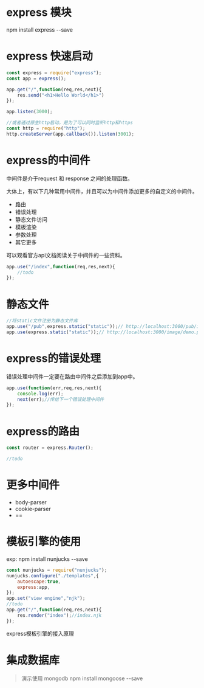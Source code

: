 
# express 模块

npm install express --save

# express 快速启动

```js
const express = require("express");
const app = express();

app.get("/",function(req,res,next){
    res.send("<h1>Hello World</h1>")
});

app.listen(3000);

//或者通过原生http启动，是为了可以同时监听http和https
const http = require("http");
http.createServer(app.callback()).listen(3001);

```

# express的中间件

中间件是介于request 和 response 之间的处理函数。  

大体上，有以下几种常用中间件，并且可以为中间件添加更多的自定义的中间件。

* 路由
* 错误处理 
* 静态文件访问
* 模板渲染
* 参数处理
* 其它更多

可以观看官方api文档阅读关于中间件的一些资料。

```js
app.use("/index",function(req,res,next){
    //todo    
});

```
# 静态文件

```js
//将static文件注册为静态文件库
app.use("/pub",express.static("static"));// http://localhost:3000/pub/image/demo.png
app.use(express.static("static"));// http://localhost:3000/image/demo.png


```
# express的错误处理

错误处理中间件一定要在路由中间件之后添加到app中。

```js
app.use(function(err,req,res,next){
    console.log(err);
    next(err);//传给下一个错误处理中间件
});


```

# express的路由

```js
const router = express.Router();

//todo


```

# 更多中间件

* body-parser
* cookie-parser
* ==

# 模板引擎的使用

exp:
npm install nunjucks --save

```js
const nunjucks = require("nunjucks");
nunjucks.configure("./templates",{
    autoescape:true,
    express:app,
});
app.set("view engine","njk");
//todo
app.get("/",function(req,res,next){
    res.render("index");//index.njk
});

```
express模板引擎的接入原理

# 集成数据库
> 演示使用 mongodb
npm install mongoose --save

```js

```